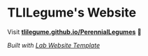 
# TLILegume's Website

Visit **[tlilegume.github.io/PerennialLegumes](https://tlilegume.github.io/PerennialLegumes)** 🚀

_Built with [Lab Website Template](https://greene-lab.gitbook.io/lab-website-template-docs)_

